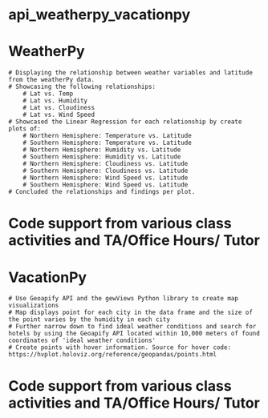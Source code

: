 # api_weatherpy_vacationpy

# WeatherPy

	# Displaying the relationship between weather variables and latitude from the weatherPy data. 
	# Showcasing the following relationships:
		# Lat vs. Temp
		# Lat vs. Humidity
		# Lat vs. Cloudiness
		# Lat vs. Wind Speed
	# Showcased the Linear Regression for each relationship by create plots of: 
		# Northern Hemisphere: Temperature vs. Latitude
		# Southern Hemisphere: Temperature vs. Latitude
		# Northern Hemisphere: Humidity vs. Latitude
		# Southern Hemisphere: Humidity vs. Latitude
		# Northern Hemisphere: Cloudiness vs. Latitude
		# Southern Hemisphere: Cloudiness vs. Latitude
		# Northern Hemisphere: Wind Speed vs. Latitude
		# Southern Hemisphere: Wind Speed vs. Latitude
	# Concluded the relationships and findings per plot.

# Code support from various class activities and TA/Office Hours/ Tutor



# VacationPy

	# Use Geoapify API and the gewViews Python library to create map visualizations
	# Map displays point for each city in the data frame and the size of the point varies by the humidity in each city
	# Further narrow down to find ideal weather conditions and search for hotels by using the Geoapify API located within 10,000 meters of found coordinates of 'ideal weather conditions'
	# Create points with hover information. Source for hover code: https://hvplot.holoviz.org/reference/geopandas/points.html


# Code support from various class activities and TA/Office Hours/ Tutor